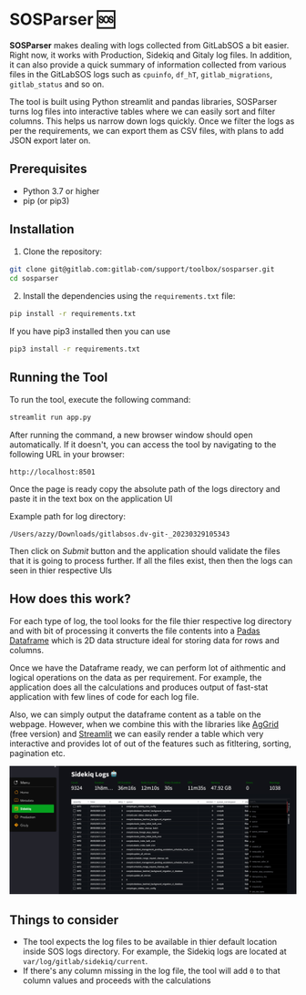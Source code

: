 # SOSParser :sos:

**SOSParser** makes dealing with logs collected from GitLabSOS a bit easier. Right now, it works with Production, Sidekiq and Gitaly log files. In addition, it can also provide a quick summary of information collected from various files in the GitLabSOS logs such as `cpuinfo`, `df_hT`, `gitlab_migrations`, `gitlab_status` and so on.


The tool is built using Python streamlit and pandas libraries, SOSParser turns log files into interactive tables where we can easily sort and filter columns. This helps us narrow down logs quickly. Once we filter the logs as per the requirements, we can export them as CSV files, with plans to add JSON export later on.


## Prerequisites

- Python 3.7 or higher
- pip (or pip3)

## Installation

1. Clone the repository:

```bash
git clone git@gitlab.com:gitlab-com/support/toolbox/sosparser.git
cd sosparser
```

2. Install the dependencies using the `requirements.txt` file:

```bash
pip install -r requirements.txt
```

If you have pip3 installed then you can use

```bash
pip3 install -r requirements.txt
```

## Running the Tool

To run the tool, execute the following command:

```bash
streamlit run app.py
```

After running the command, a new browser window should open automatically. If it doesn't, you can access the tool by navigating to the following URL in your browser:

```
http://localhost:8501
```

Once the page is ready copy the absolute path of the logs directory and paste it in the text box on the application UI 

Example path for log directory:

```
/Users/azzy/Downloads/gitlabsos.dv-git-_20230329105343
```

Then click on _Submit_ button and the application should validate the files that it is going to process further. If all the files exist, then then the logs can seen in thier respective UIs

## How does this work?

For each type of log, the tool looks for the file thier respective log directory and with bit of processing it converts the file contents into a [Padas Dataframe](https://pandas.pydata.org/docs/reference/api/pandas.DataFrame.html) which is 2D data structure ideal for storing data for rows and columns. 

Once we have the Dataframe ready, we can perform lot of aithmentic and logical operations on the data as per requirement. For example, the application does all the calculations and produces output of fast-stat application with few lines of code for each log file.

Also, we can simply output the dataframe content as a table on the webpage. However, when we combine  this with the libraries like [AgGrid](https://www.ag-grid.com/javascript-data-grid/getting-started/) (free version) and [Streamlit](https://streamlit.io/) we can easily render a table which very interactive and provides lot of out of the features such as fitltering, sorting, pagination etc. 

![SOSParser](static/1.jpg "SOSParser")

## Things to consider

- The tool expects the log files to be available in thier default location inside SOS logs directory. For example, the Sidekiq logs are located at `var/log/gitlab/sidekiq/current`. 
- If there's any column missing in the log file, the tool will add `0` to that column values and proceeds with the calculations
